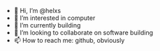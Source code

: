 - 👋 Hi, I’m @helxs
- 👀 I’m interested in computer
- 🌱 I’m currently building
- 💞️ I’m looking to collaborate on software building
- 📫 How to reach me: github, obviously

<!---
helxs/helxs is a ✨ special ✨ repository because its `README.md` (this file) appears on your GitHub profile.
You can click the Preview link to take a look at your changes.
--->
